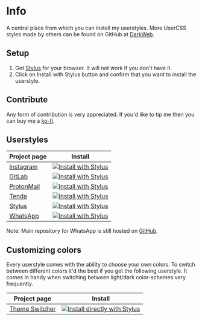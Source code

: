 # Info

A central place from which you can install my userstyles. More UserCSS styles made by others can be found on GitHub at [DarkWeb](https://github.com/RaitaroH/DarkWeb).


## Setup

1. Get [Stylus](https://add0n.com/stylus.html) for your browser. It will not work if you don't have it.
2. Click on Install with Stylus button and confirm that you want to install the userstyle.


## Contribute

Any form of contribution is very appreciated. If you'd like to tip me then you can buy me a [ko-fi](https://ko-fi.com/vednoc).


## Userstyles

Project page | Install
------------ | -------
[Instagram](https://gitlab.com/vednoc/dark-instagram) | [![Install with Stylus](https://img.shields.io/badge/Install%20directly%20with-Stylus-285959.svg)](https://gitlab.com/vednoc/dark-instagram/raw/master/instagram.user.css)
[GitLab](https://gitlab.com/vednoc/dark-gitlab) | [![Install with Stylus](https://img.shields.io/badge/Install%20directly%20with-Stylus-285959.svg)](https://gitlab.com/vednoc/dark-gitlab/raw/master/gitlab.user.css)
[ProtonMail](https://gitlab.com/vednoc/dark-protonmail) | [![Install with Stylus](https://img.shields.io/badge/Install%20directly%20with-Stylus-285959.svg)](https://gitlab.com/vednoc/dark-protonmail/raw/master/protonmail.user.css)
[Tenda](https://gitlab.com/vednoc/dark-tenda) | [![Install with Stylus](https://img.shields.io/badge/Install%20directly%20with-Stylus-285959.svg)](https://gitlab.com/vednoc/dark-tenda/raw/master/tenda.user.styl)
[Stylus](https://gitlab.com/vednoc/dark-stylus) | [![Install with Stylus](https://img.shields.io/badge/Install%20directly%20with-Stylus-285959.svg)](https://gitlab.com/vednoc/dark-stylus/raw/master/stylus.user.styl)
[WhatsApp](https://gitlab.com/vednoc/onyx) | [![Install with Stylus](https://img.shields.io/badge/Install%20directly%20with-Stylus-285959.svg)](https://rawgit.com/vednoc/onyx/master/WhatsApp.user.css)

Note: Main repository for WhatsApp is still hosted on [GitHub](https://github.com/vednoc/onyx). 


## Customizing colors

Every userstyle comes with the ability to choose your own colors. To switch between different colors it'd the best if you get the following userstyle. It comes in handy when switching between light/dark color-schemes very frequently.

Project page | Install
------------ | -------
[Theme Switcher](https://gitlab.com/vednoc/theme_switcher) | [![Install directly with Stylus](https://img.shields.io/badge/Install%20directly%20with-Stylus-285959.svg)](https://gitlab.com/vednoc/theme_switcher/raw/master/scheme.user.css)
